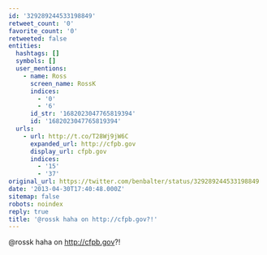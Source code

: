 ```yaml
---
id: '329289244533198849'
retweet_count: '0'
favorite_count: '0'
retweeted: false
entities:
  hashtags: []
  symbols: []
  user_mentions:
    - name: Ross
      screen_name: RossK
      indices:
        - '0'
        - '6'
      id_str: '1682023047765819394'
      id: '1682023047765819394'
  urls:
    - url: http://t.co/T28Wj9jW6C
      expanded_url: http://cfpb.gov
      display_url: cfpb.gov
      indices:
        - '15'
        - '37'
original_url: https://twitter.com/benbalter/status/329289244533198849
date: '2013-04-30T17:40:48.000Z'
sitemap: false
robots: noindex
reply: true
title: '@rossk haha on http://cfpb.gov?!'
---
```


@rossk haha on http://cfpb.gov?!